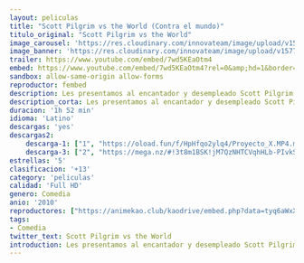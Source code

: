```yaml
---
layout: peliculas
title: "Scott Pilgrim vs the World (Contra el mundo)"
titulo_original: "Scott Pilgrim vs the World"
image_carousel: 'https://res.cloudinary.com/innovateam/image/upload/v1577665030/scott-min_ipxd2p.jpg'
image_banner: 'https://res.cloudinary.com/innovateam/image/upload/v1577665030/scott-pilgrim-movie-cuck-min_pfjmjs.jpg'
trailer: https://www.youtube.com/embed/7wd5KEaOtm4
embed: https://www.youtube.com/embed/7wd5KEaOtm4?rel=0&amp;hd=1&border=0&wmode=opaque&enablejsapi=1&modestbranding=1&controls=1&showinfo=1
sandbox: allow-same-origin allow-forms
reproductor: fembed
description: Les presentamos al encantador y desempleado Scott Pilgrim (Michael Cera), bajista de un grupo garage de lo más corriente, los Sex Bob-omb. Este joven de 22 años acaba de conocer a la chica de sus sueños.. la de verdad. ¿Cuál es el problema a la hora de conquistar a Ramona Flowers (Mary Elizabeth Winstead)? Los siete ex de la chica están decididos a matar a Scott. Scott Pilgrim nunca ha tenido problemas para echarse novia.
description_corta: Les presentamos al encantador y desempleado Scott Pilgrim (Michael Cera), bajista de un grupo garage de lo más corriente, los Sex Bob-omb. Este joven de 22 años acaba de conocer a la chica de sus sueños… la
duracion: '1h 52 min'
idioma: 'Latino'
descargas: 'yes'
descargas2:
    descarga-1: ["1", "https://oload.fun/f/HpHfqo2ylq4/Proyecto_X.MP4.mp4", "https://www.google.com/s2/favicons?domain=openload.co","OpenLoad","https://res.cloudinary.com/imbriitneysam/image/upload/v1541473684/mexico.png", "Latino", "Full HD"]
    descarga-3: ["2", "https://mega.nz/#!3t8m1BSK!jM7QzNHTCVqhHLb-PIvkS8scMyhfkeer1dtiYJLvL34", "https://www.google.com/s2/favicons?domain=mega.nz","Mega","https://res.cloudinary.com/imbriitneysam/image/upload/v1541473684/mexico.png", "Latino", "Full HD"]
estrellas: '5'
clasificacion: '+13'
category: 'peliculas'
calidad: 'Full HD'
genero: Comedia
anio: '2010'
reproductores: ["https://animekao.club/kaodrive/embed.php?data=tyq6aWxXItoLSaM2bx9+hwiLI6ch733oCWOLuZJr03/amzaCCd9/vL1RX8az4TLlC1vW2UIc1YGXBOav6mrKFELfKTD43Lk2tDNLChqaXyJxbbdRZM0ACxECm3CPTmtDi/hwvGSaWShnDkKBzDFGVnCul8f3ucYKAiQq0pJG03LWWAU2LgGLSe1BpNYFTRXv1JbyqqPHAvEKN7lBWz1+IpVe7XPQGuP80up+ctzUc04UfFsCrI0krtFQfXvwTuHz21lyXmeW511YWco8fkL/v/G75EwYgFkr4nDJwcP7UWGM1URcsu28hYGnHTrUu4zLllSQ7Hvxd5xLeRFL3UXb9agbFTm+ZMz5lsERGrw+TqksyAVBV1TKISzuhZxZJ/FoEAVjXnFhj7P65VuxE+Fkgw==","https://www.ilovefembed.best/v/7751mugd105qz1k","https://upstream.to/embed-zz8zp4ugjz69.html","https://cine24.online/stream/22455","https://cine24.online/stream/22430","https://uqload.com/embed-8nzl331w6mb3.html"]
tags:
- Comedia
twitter_text: Scott Pilgrim vs the World
introduction: Les presentamos al encantador y desempleado Scott Pilgrim (Michael Cera), bajista de un grupo garage de lo más corriente, los Sex Bob-omb. Este joven de 22 años acaba de conocer a la chica de sus sueños… la
---
```



 







